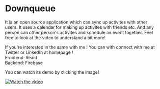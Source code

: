 # Downqueue
It is an open source application which can sync up activites with other users. It uses a calendar for making up activites with friends etc. And any person can other person's activites and schedule an event together. Feel free to look at the video to understand a bit more!

If you're interested in the same with me ! You can with connect with me at Twitter or LinkedIn at homepage !
<br/>
Frontend: 
React 
<br/>
Backend:
Firebase

You can watch its demo by clicking the image!

[![Watch the video](https://github.com/bluzeey/Downqueue/blob/main/client/public/assets/images/hero-image.jpg)](https://www.youtube.com/watch?v=3qJYhfWBQ7c)
